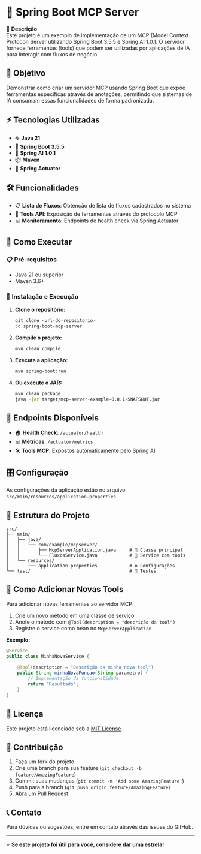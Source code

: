 # 🚀 Spring Boot MCP Server

📖 **Descrição**  
Este projeto é um exemplo de implementação de um MCP (Model Context Protocol) Server utilizando Spring Boot 3.5.5 e Spring AI 1.0.1. O servidor fornece ferramentas (tools) que podem ser utilizadas por aplicações de IA para interagir com fluxos de negócio.

## 🎯 **Objetivo**

Demonstrar como criar um servidor MCP usando Spring Boot que expõe ferramentas específicas através de anotações, permitindo que sistemas de IA consumam essas funcionalidades de forma padronizada.

## ⚡ **Tecnologias Utilizadas**

- ☕ **Java 21**
- 🍃 **Spring Boot 3.5.5**
- 🤖 **Spring AI 1.0.1**
- 📦 **Maven**
- 🔧 **Spring Actuator**

## 🛠️ **Funcionalidades**

- 📋 **Lista de Fluxos**: Obtenção de lista de fluxos cadastrados no sistema
- 🔌 **Tools API**: Exposição de ferramentas através do protocolo MCP
- 📊 **Monitoramento**: Endpoints de health check via Spring Actuator

## 🚀 **Como Executar**

### 📋 **Pré-requisitos**

- Java 21 ou superior
- Maven 3.6+

### 🔧 **Instalação e Execução**

1. **Clone o repositório:**
   ```bash
   git clone <url-do-repositorio>
   cd spring-boot-mcp-server
   ```

2. **Compile o projeto:**
   ```bash
   mvn clean compile
   ```

3. **Execute a aplicação:**
   ```bash
   mvn spring-boot:run
   ```

4. **Ou execute o JAR:**
   ```bash
   mvn clean package
   java -jar target/mcp-server-example-0.0.1-SNAPSHOT.jar
   ```

## 🔗 **Endpoints Disponíveis**

- 🏠 **Health Check**: `/actuator/health`
- 📊 **Métricas**: `/actuator/metrics`
- 🛠️ **Tools MCP**: Expostos automaticamente pelo Spring AI

## 🎛️ **Configuração**

As configurações da aplicação estão no arquivo `src/main/resources/application.properties`.

## 📁 **Estrutura do Projeto**

```
src/
├── main/
│   ├── java/
│   │   └── com/example/mcpserver/
│   │       ├── McpServerApplication.java     # 🏁 Classe principal
│   │       └── FluxosService.java            # 🔧 Service com tools
│   └── resources/
│       └── application.properties            # ⚙️ Configurações
└── test/                                     # 🧪 Testes
```

## 🔧 **Como Adicionar Novas Tools**

Para adicionar novas ferramentas ao servidor MCP:

1. Crie um novo método em uma classe de serviço
2. Anote o método com `@Tool(description = "descrição da tool")`
3. Registre o service como bean no `McpServerApplication`

**Exemplo:**
```java
@Service
public class MinhaNovaService {
    
    @Tool(description = "Descrição da minha nova tool")
    public String minhaNovaFuncao(String parametro) {
        // Implementação da funcionalidade
        return "Resultado";
    }
}
```

## 📝 **Licença**

Este projeto está licenciado sob a [MIT License](LICENSE).

## 🤝 **Contribuição**

1. Faça um fork do projeto
2. Crie uma branch para sua feature (`git checkout -b feature/AmazingFeature`)
3. Commit suas mudanças (`git commit -m 'Add some AmazingFeature'`)
4. Push para a branch (`git push origin feature/AmazingFeature`)
5. Abra um Pull Request

## 📞 **Contato**

Para dúvidas ou sugestões, entre em contato através das issues do GitHub.

---

⭐ **Se este projeto foi útil para você, considere dar uma estrela!**